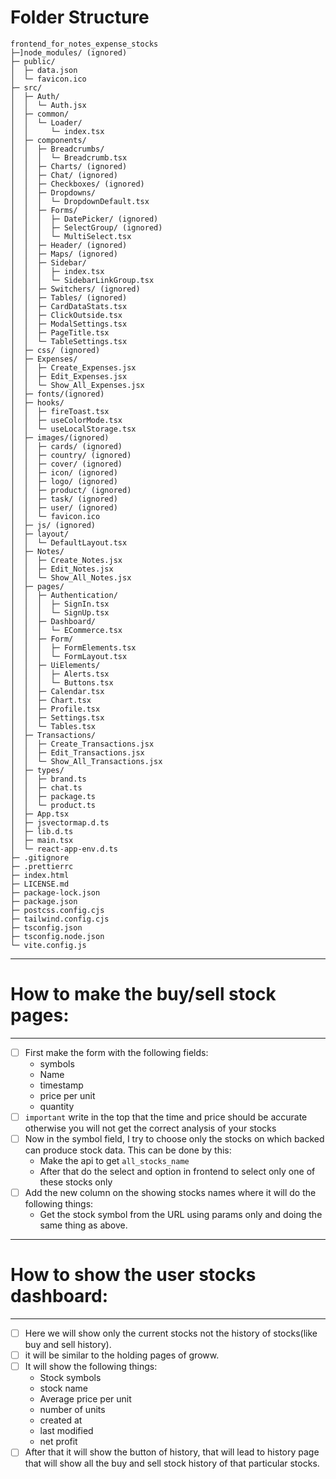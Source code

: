 # Folder Structure

```
frontend_for_notes_expense_stocks
├─]node_modules/ (ignored)
├─ public/
│  ├─ data.json
│  └─ favicon.ico
├─ src/
│  ├─ Auth/
│  │  └─ Auth.jsx
│  ├─ common/
│  │  └─ Loader/
│  │     └─ index.tsx
│  ├─ components/
│  │  ├─ Breadcrumbs/
│  │  │  └─ Breadcrumb.tsx
│  │  ├─ Charts/ (ignored)
│  │  ├─ Chat/ (ignored)
│  │  ├─ Checkboxes/ (ignored)
│  │  ├─ Dropdowns/
│  │  │  └─ DropdownDefault.tsx
│  │  ├─ Forms/
│  │  │  ├─ DatePicker/ (ignored)
│  │  │  ├─ SelectGroup/ (ignored)
│  │  │  └─ MultiSelect.tsx
│  │  ├─ Header/ (ignored)
│  │  ├─ Maps/ (ignored)
│  │  ├─ Sidebar/
│  │  │  ├─ index.tsx
│  │  │  └─ SidebarLinkGroup.tsx
│  │  ├─ Switchers/ (ignored)
│  │  ├─ Tables/ (ignored)
│  │  ├─ CardDataStats.tsx
│  │  ├─ ClickOutside.tsx
│  │  ├─ ModalSettings.tsx
│  │  ├─ PageTitle.tsx
│  │  └─ TableSettings.tsx
│  ├─ css/ (ignored)
│  ├─ Expenses/
│  │  ├─ Create_Expenses.jsx
│  │  ├─ Edit_Expenses.jsx
│  │  └─ Show_All_Expenses.jsx
│  ├─ fonts/(ignored)
│  ├─ hooks/
│  │  ├─ fireToast.tsx
│  │  ├─ useColorMode.tsx
│  │  └─ useLocalStorage.tsx
│  ├─ images/(ignored)
│  │  ├─ cards/ (ignored)
│  │  ├─ country/ (ignored)
│  │  ├─ cover/ (ignored)
│  │  ├─ icon/ (ignored)
│  │  ├─ logo/ (ignored)
│  │  ├─ product/ (ignored)
│  │  ├─ task/ (ignored)
│  │  ├─ user/ (ignored)
│  │  └─ favicon.ico
│  ├─ js/ (ignored)
│  ├─ layout/
│  │  └─ DefaultLayout.tsx
│  ├─ Notes/
│  │  ├─ Create_Notes.jsx
│  │  ├─ Edit_Notes.jsx
│  │  └─ Show_All_Notes.jsx
│  ├─ pages/
│  │  ├─ Authentication/
│  │  │  ├─ SignIn.tsx
│  │  │  └─ SignUp.tsx
│  │  ├─ Dashboard/
│  │  │  └─ ECommerce.tsx
│  │  ├─ Form/
│  │  │  ├─ FormElements.tsx
│  │  │  └─ FormLayout.tsx
│  │  ├─ UiElements/
│  │  │  ├─ Alerts.tsx
│  │  │  └─ Buttons.tsx
│  │  ├─ Calendar.tsx
│  │  ├─ Chart.tsx
│  │  ├─ Profile.tsx
│  │  ├─ Settings.tsx
│  │  └─ Tables.tsx
│  ├─ Transactions/
│  │  ├─ Create_Transactions.jsx
│  │  ├─ Edit_Transactions.jsx
│  │  └─ Show_All_Transactions.jsx
│  ├─ types/
│  │  ├─ brand.ts
│  │  ├─ chat.ts
│  │  ├─ package.ts
│  │  └─ product.ts
│  ├─ App.tsx
│  ├─ jsvectormap.d.ts
│  ├─ lib.d.ts
│  ├─ main.tsx
│  └─ react-app-env.d.ts
├─ .gitignore
├─ .prettierrc
├─ index.html
├─ LICENSE.md
├─ package-lock.json
├─ package.json
├─ postcss.config.cjs
├─ tailwind.config.cjs
├─ tsconfig.json
├─ tsconfig.node.json
└─ vite.config.js
```


---
# How to make the buy/sell stock pages:
---
- [ ] First make the form with the following fields:
    - symbols
    - Name
    - timestamp
    - price per unit
    - quantity
- [ ] `important` write in the top that the time and price should be accurate otherwise you will not get the correct analysis of your stocks
- [ ] Now in the symbol field, I try to choose only the stocks on which backed can produce stock data. This can be done by this:
    - Make the api to get `all_stocks_name`
    - After that do the select and option in frontend to select only one of these stocks only
- [ ] Add the new column on the showing stocks names where it will do the following things:
    -  Get the stock symbol from the URL using params only and doing the same thing as above.

---
# How to show the user stocks dashboard:
---
- [ ] Here we will show only the current stocks not the history of stocks(like buy and sell history).
- [ ] it will be similar to the holding pages of groww.
- [ ] It will show the following things:
    - Stock symbols
    - stock name
    - Average price per unit
    - number of units
    - created at
    - last modified
    - net profit
- [ ] After that it will show the button of history, that will lead to history page that will show all the buy and sell stock history of that particular stocks.

